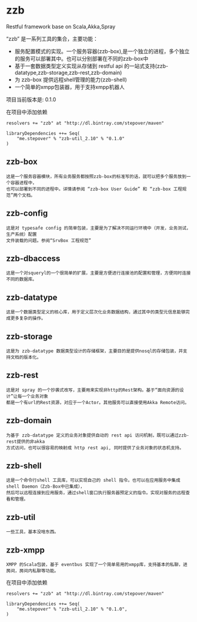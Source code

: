 zzb
===

Restful framework base on Scala,Akka,Spray

“zzb” 是一系列工具的集合，主要功能：

* 服务配置模式的实现。一个服务容器(zzb-box),是一个独立的进程，多个独立的服务可以部署其中。也可以分别部署在不同的zzb-box中
* 基于一套数据类型定义实现从存储到 restful api 的一站式支持(zzb-datatype,zzb-storage,zzb-rest,zzb-domain)
* 为 zzb-box 提供远程shell管理的能力(zzb-shell)
* 一个简单的xmpp包装器，用于支持xmpp机器人


项目当前版本是: 0.1.0

在项目中添加依赖

    resolvers += "zzb" at "http://dl.bintray.com/stepover/maven"

    libraryDependencies ++= Seq(
        "me.stepover" % "zzb-util_2.10" % "0.1.0"
    )

zzb-box
-------
    这是一个服务容器模块，所有业务服务都按照zzb-box的标准写的话，就可以把多个服务放到一个容器进程中，
    也可以部署到不同的进程中。详情请参阅 “zzb-box User Guide” 和 “zzb-box 工程规范”两个文档。

zzb-config
-----------
    这是对 typesafe config 的简单包装，主要是为了解决不同运行环境中（开发，业务测试，生产系统）配置
    文件装载的问题。参阅“SrvBox 工程规范”

zzb-dbaccess
------------
    这是一个对squeryl的一个很简单的扩展，主要是方便进行连接池的配置和管理，方便同时连接不同的数据库。

zzb-datatype
------------
    这是一个数据类型定义的核心库，用于定义层次化业务数据结构，通过其中的类型元信息能够完成更多复杂的操作。

zzb-storage
-----------
    这是为 zzb-datatype 数据类型设计的存储框架，主要目的是提供nosql的存储包装，并支持文档的版本化。

zzb-rest
--------
    这是对 spray 的一个抄袭式改写，主要用来实现非http的Rest架构。基于“面向资源的设计”让每一个业务对象
    都是一个有url的Rest资源，对应于一个Actor。其他服务可以直接使用Akka Remote访问。

zzb-domain
----------
    为基于 zzb-datatype 定义的业务对象提供自动的 rest api 访问机制，既可以通过zzb-rest提供的非akka
    方式访问，也可以很容易的映射成 http rest api, 同时提供了业务对象的状态机支持。

zzb-shell
---------
    这是一个命令行shell 工具库，可以实现自己的 shell 指令。也可以在应用服务中集成 shell Daemon（Zzb-Box中已集成），
    然后可以远程连接到应用服务，通过shell窗口执行服务器预定义的指令。实现对服务的远程查看和管理。

zzb-util
--------
    一些工具，基本没啥东西。

zzb-xmpp
--------
    XMPP 的Scala包装，基于 eventbus 实现了一个简单易用的xmpp库，支持基本的私聊，进房间，房间内私聊等功能。

在项目中添加依赖

    resolvers += "zzb" at "http://dl.bintray.com/stepover/maven"

    libraryDependencies ++= Seq(
        "me.stepover" % "zzb-util_2.10" % "0.1.0",
    )
